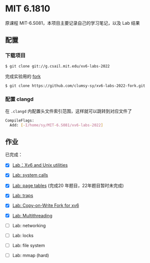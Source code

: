 # MIT 6.1810

原课程 MIT-6.S081，本项目主要记录自己的学习笔记，以及 Lab 结果


## 配置

### 下载项目

```sh
$ git clone git://g.csail.mit.edu/xv6-labs-2022
```
完成实验用的 [fork](https://github.com/clumsy-sy/xv6-labs-2022-fork)
```sh
$ git clone https://github.com/clumsy-sy/xv6-labs-2022-fork.git
```

### 配置 clangd

在 `.clangd` 内配置头文件索引范围，这样就可以跳转到对应文件了

```sh
CompileFlags:
  Add: [-I/home/sy/MIT-6.S081/xv6-labs-2022]
```

## 作业

已完成：

- [x] [Lab：Xv6 and Unix utilities](https://github.com/clumsy-sy/MIT-6.S081/tree/main/Lab:%20Xv6%20and%20Unix%20utilities)
- [x] [Lab: system calls](https://github.com/clumsy-sy/MIT-6.S081/tree/main/Lab:%20system%20calls)
- [x] [Lab: page tables](https://github.com/clumsy-sy/MIT-6.1810/tree/main/Lab:%20page%20tables) (完成20 年题目，22年题目暂时未完成)
- [x] [Lab: traps](https://github.com/clumsy-sy/MIT-6.1810/tree/main/Lab:%20traps)
- [x] [Lab: Copy-on-Write Fork for xv6](https://github.com/clumsy-sy/MIT-6.1810/tree/main/Lab:%20Copy-on-Write%20Fork%20for%20xv6)
- [x] [Lab: Multithreading](https://github.com/clumsy-sy/MIT-6.1810/tree/main/Lab:%20Multithreading)
- [ ] Lab: networking
- [ ] Lab: locks
- [ ] Lab: file system
- [ ] Lab: mmap (hard)




